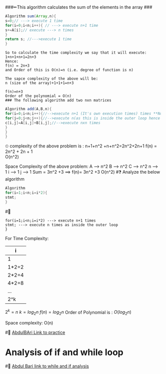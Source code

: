
###✏This algorithm calculates the sum of the elements in the array ###
```java
Algorithm sum(Array,n){
s=0;// ---> execute 1 time
for(i=0;i<n;i++){ // ---> execute n+1 time
s+=A[i];// execute ---> n times
}
return s; //--->execute 1 time
}
```
```
So to calculate the time complexity we say that it will execute:
1+n+1+n+1=2n+3
Hence:
f(n) = 2n+3
and Order of this is O(n)=n (i.e. degree of function is n) 

The sapce complexity of the above will be:
n (size of the array)+1+1+1=n+3

f(n)=n+3
Order of the polynomial = O(n)
### The following algorithm add two nxn matrices
```
```java
Algorithm add(A,B,n){
for(i=0;i<n;i++){//-->execute n+1 (It's own execution times) times **Note: whatever is inside this loop will execute n times**
for(j=0;j<n;j++){//-->execute n(as this is inside the outer loop hence execute n times)x(n+1) times
c[i,j]=A[i,j]+B[i,j];//-->execute nxn times
}
}
}
```
⏲ complexity of the above problem is :
n+1+n^2 +n+n^2=2n^2+2n+1
f(n) = 2n^2 + 2n + 1  
O(n^2)

Space Complexity of the above problem:
A --> n^2
B --> n^2
C --> n^2
n --> 1
i --> 1
j --> 1
Sum = 3n^2 +3 ==> f(n)= 3n^2 +3
O(n^2)
#❓ Analyze the below algorithm
```java
Algorithm 
for(i=1;i<n;i=i*2){
stmt;
}
```
#📓

```
for(i=1;i<n;i=i*2) ---> execute n+1 times
stmt; ---> execute n times as inside the outer loop
}
```

For Time Complexity:

| i     |
| ----- |
| 1     |
| 1*2=2 |
| 2*2=4 |
| 4*2=8 |
| ...   |
| 2^k   |
$2^k=n$
$k=log_2n$
$f(n)=log_2n$
Order of Polynomial is : $O(log_2n)$

Space complexity:
O(n)

#🔗 [AbdulBAri Link to practice](https://www.youtube.com/watch?v=9SgLBjXqwd4&list=PLDN4rrl48XKpZkf03iYFl-O29szjTrs_O&index=7)

# Analysis of if and while loop

#🔗 [Abdul Bari link to while and if analysis](https://www.youtube.com/watch?v=p1EnSvS3urU&list=PLDN4rrl48XKpZkf03iYFl-O29szjTrs_O&index=8)
